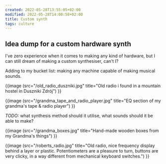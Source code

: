 ```yaml
---
created: 2022-05-28T13:55:05+02:00
modified: 2022-05-28T14:00:58+02:00
title: Custom synth
tags: culture
---
```


## Idea dump for a custom hardware synth

I've zero experience when it comes to making any kind of
hardware, but I can still dream of making a custom
synthesiser, can't I?

Adding to my bucket list: making any machine
capable of making musical sounds.

{{image (src="/old_radio_duszniki.jpg" title="Old radio i found in a mountain hostel in Duszniki Zdrój") }}

{{image (src="/grandma_tape_and_radio_player.jpg" title="EQ section of my grandma's tape & radio player") }}

*TODO:* what synthesis method should it utilise, what sounds should it be able to make?

{{image (src="/grandma_boxes.jpg" title="Hand-made wooden boxes from my Grandma's things") }}

{{image (src="/roberts_radio.jpg" title="Old radio, nice frequency display behind a layer or plastic. Potentiometers are a pleasure to turn, buttons are very clicky, in a way different from mechanical keyboard switches.") }}


